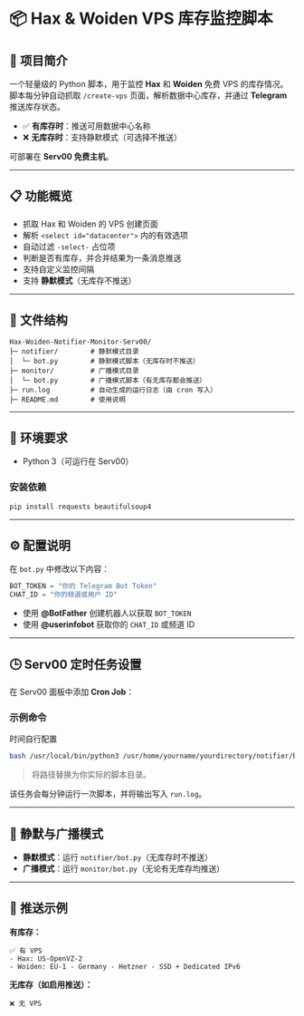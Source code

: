 # 📦 Hax & Woiden VPS 库存监控脚本

## 🦊 项目简介

一个轻量级的 Python 脚本，用于监控 **Hax** 和 **Woiden** 免费 VPS 的库存情况。
脚本每分钟自动抓取 `/create-vps` 页面，解析数据中心库存，并通过 **Telegram** 推送库存状态。

* ✅ **有库存时**：推送可用数据中心名称
* ❌ **无库存时**：支持静默模式（可选择不推送）

可部署在 **Serv00 免费主机**。

---

## 📋 功能概览

* 抓取 Hax 和 Woiden 的 VPS 创建页面
* 解析 `<select id="datacenter">` 内的有效选项
* 自动过滤 `-select-` 占位项
* 判断是否有库存，并合并结果为一条消息推送
* 支持自定义监控间隔
* 支持 **静默模式**（无库存不推送）

---

## 📁 文件结构

```
Hax-Woiden-Notifier-Monitor-Serv00/
├─ notifier/        # 静默模式目录
│  └─ bot.py        # 静默模式脚本（无库存时不推送）
├─ monitor/         # 广播模式目录
│  └─ bot.py        # 广播模式脚本（有无库存都会推送）
├─ run.log          # 自动生成的运行日志（由 cron 写入）
├─ README.md        # 使用说明
```

---

## 🧰 环境要求

* Python 3（可运行在 Serv00）

### 安装依赖

```bash
pip install requests beautifulsoup4
```

---

## ⚙️ 配置说明

在 `bot.py` 中修改以下内容：

```python
BOT_TOKEN = "你的 Telegram Bot Token"
CHAT_ID = "你的频道或用户 ID"
```

* 使用 **@BotFather** 创建机器人以获取 `BOT_TOKEN`
* 使用 **@userinfobot** 获取你的 `CHAT_ID` 或频道 ID

---

## 🕒 Serv00 定时任务设置

在 Serv00 面板中添加 **Cron Job**：

### 示例命令

时间自行配置

```bash
bash /usr/local/bin/python3 /usr/home/yourname/yourdirectory/notifier/bot.py >> /usr/home/yourname/yourdirectory/run.log 2>&1
```

> 将路径替换为你实际的脚本目录。

该任务会每分钟运行一次脚本，并将输出写入 `run.log`。

---

## 🔕 静默与广播模式

* **静默模式**：运行 `notifier/bot.py`（无库存时不推送）
* **广播模式**：运行 `monitor/bot.py`（无论有无库存均推送）

---

## 🧪 推送示例

**有库存：**

```
✅ 有 VPS
- Hax: US-OpenVZ-2
- Woiden: EU-1 - Germany - Hetzner - SSD + Dedicated IPv6
```

**无库存（如启用推送）：**

```
❌ 无 VPS
```
